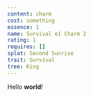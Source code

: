 ```yaml
---
content: charm
cost: something
essence: 1
name: Survival e1 Charm 2
rating: 1
requires: []
splat: Second Sunrise
trait: Survival
tree: King
---
```


Hello **world**!
